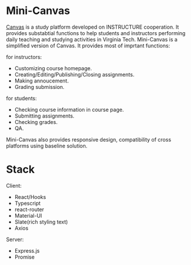 # Mini-Canvas

[Canvas](https://www.instructure.com/) is a study platform developed on INSTRUCTURE cooperation. It provides substabtial functions to help students and instructors performing daily teaching and studying activities in Virginia Tech. Mini-Canvas is a simplified version of Canvas. It provides most of imprtant functions:

for instructors:
- Customizing course homepage.
- Creating/Editing/Publishing/Closing assignments.
- Making annoucement.
- Grading submission.


for students:
- Checking course information in course page.
- Submitting assignments.
- Checking grades.
- QA.

Mini-Canvas also provides responsive design, compatibility of cross platforms using baseline solution.

# Stack

Client:
- React/Hooks
- Typescript
- react-router
- Material-UI
- Slate(rich styling text)
- Axios

Server:
- Express.js
- Promise